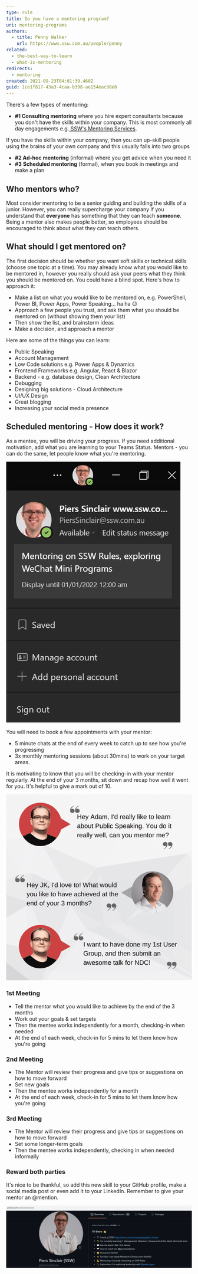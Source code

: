 ```yaml
---
type: rule
title: Do you have a mentoring program?
uri: mentoring-programs
authors:
  - title: Penny Walker
    url: https://www.ssw.com.au/people/penny
related:
  - the-best-way-to-learn
  - what-is-mentoring
redirects:
  - mentoring
created: 2021-09-23T04:01:39.460Z
guid: 1ce1f817-43a3-4caa-b398-ae154eac98e8
---
```

There's a few types of mentoring:

* **\#1 Consulting mentoring** where you hire expert consultants because you don't have the skills within your company. This is most commonly all day engagements e.g.[ SSW's Mentoring Services](https://www.ssw.com.au/ssw/Consulting/Mentoring.aspx). 

If you have the skills within your company, then you can up-skill people using the brains of your own company and this usually falls into two groups

* **\#2 Ad-hoc mentoring** (informal) where you get advice when you need it
* **\#3** **Scheduled mentoring** (formal), when you book in meetings and make a plan

<!--endintro-->

## Who mentors who?

Most consider mentoring to be a senior guiding and building the skills of a junior. However, you can really supercharge your company if you understand that **everyone** has something that they can teach **someone**. Being a mentor also makes people better, so employees should be encouraged to think about what they can teach others.

## What should I get mentored on?

The first decision should be whether you want soft skills or technical skills (choose one topic at a time). You may already know what you would like to be mentored in, however you really should ask your peers what they think you should be mentored on. You could have a blind spot. Here's how to approach it:

* Make a list on what you would like to be mentored on, e.g. PowerShell, Power BI, Power Apps, Power Speaking... ha ha 😉
* Approach a few people you trust, and ask them what you should be mentored on (without showing them your list)
* Then show the list, and brainstorm ideas
* Make a decision, and approach a mentor

Here are some of the things you can learn:

* Public Speaking
* Account Management
* Low Code solutions e.g. Power Apps & Dynamics
* Frontend Frameworks e.g. Angular, React & Blazor
* Backend - e.g. database design, Clean Architecture
* Debugging
* Designing big solutions - Cloud Architecture
* UI/UX Design
* Great blogging
* Increasing your social media presence

## Scheduled mentoring - How does it work?

As a mentee, you will be driving your progress. If you need additional motivation, add what you are learning to your Teams Status. Mentors - you can do the same, let people know what you're mentoring.

![Figure: Let your colleagues know what knowledge you are sharing and learning... subtly 🙂](mentoring-teams-status.png)

You will need to book a few appointments with your mentor:

* 5 minute chats at the end of every week to catch up to see how you're progressing 
* 3x monthly mentoring sessions (about 30mins) to work on your target areas.

It is motivating to know that you will be checking-in with your mentor regularly. At the end of your 3 months, sit down and recap how well it went for you. It's helpful to give a mark out of 10. 

![Figure: A mentee reaches out to someone they know has great skills in a particular area, and they ask to be mentored](mentoring-talk-smaller.png)

### 1st Meeting

* Tell the mentor what you would like to achieve by the end of the 3 months
* Work out your goals & set targets
* Then the mentee works independently for a month, checking-in when needed
* At the end of each week, check-in for 5 mins to let them know how you're going

### 2nd Meeting

* The Mentor will review their progress and give tips or suggestions on how to move forward
* Set new goals
* Then the mentee works independently for a month
* At the end of each week, check-in for 5 mins to let them know how you're going 

### 3rd Meeting

* The Mentor will review their progress and give tips or suggestions on how to move forward
* Set some longer-term goals
* Then the mentee works independently, checking in when needed informally

### Reward both parties

It's nice to be thankful, so add this new skill to your GitHub profile, make a social media post or even add it to your LinkedIn. Remember to give your mentor an @mention.

![Figure: Tell people subtly that your into mentoring, e.g. 👨‍🎓 Exploration: I'm exploring leadership with @adamcogan](piers-github.png)
